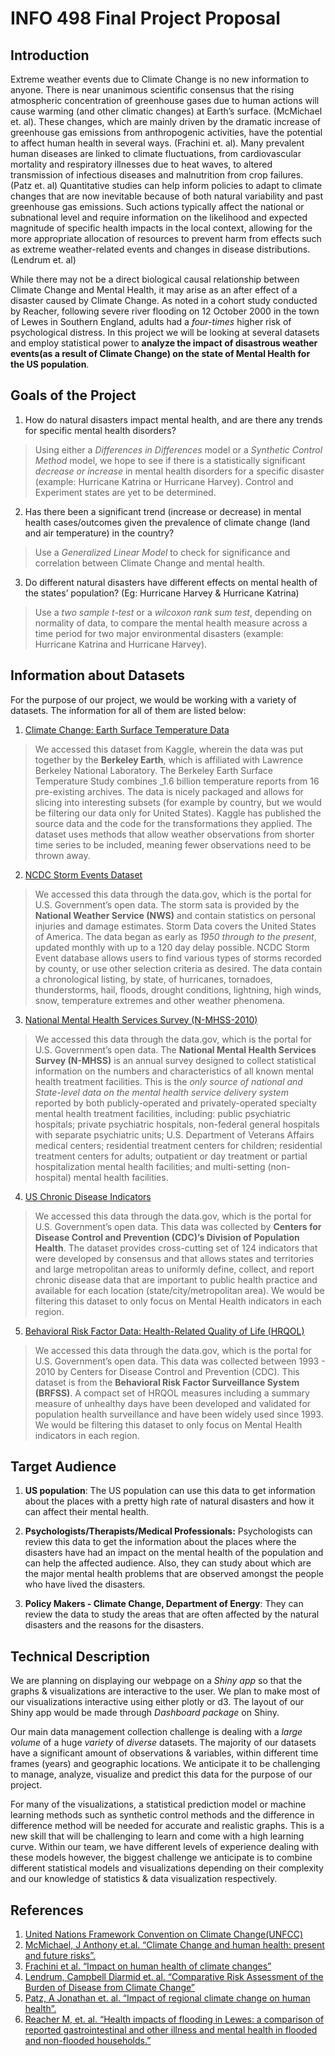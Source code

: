# INFO 498 Final Project Proposal


## Introduction
Extreme weather events due to Climate Change is no new information to anyone. There is near unanimous scientific consensus that the rising atmospheric concentration of greenhouse gases due to human actions will cause warming (and other climatic changes) at Earth’s surface. (McMichael et. al). These changes, which are mainly driven by the dramatic increase of greenhouse gas emissions from anthropogenic activities, have the potential to affect human health in several ways. (Frachini et. al). Many prevalent human diseases are linked to climate fluctuations, from cardiovascular mortality and respiratory illnesses due to heat waves, to altered transmission of infectious diseases and malnutrition from crop failures. (Patz et. al) 
Quantitative studies can help inform policies to adapt to climate changes that are now inevitable because of both natural variability and past greenhouse gas emissions. Such actions typically affect the national or subnational level and require information on the likelihood and expected magnitude of specific health impacts in the local context, allowing for the more appropriate allocation of resources to prevent harm from effects such as extreme weather-related events and changes in disease distributions. (Lendrum et. al)

While there may not be a direct biological causal relationship between Climate Change and Mental Health, it may arise as an after effect of a disaster caused by Climate Change. As noted in a cohort study conducted by Reacher, following severe river flooding on 12 October 2000 in the town of Lewes in Southern England, adults had a _four-times_ higher risk of psychological distress. In this project we will be looking at several datasets and employ statistical power to **analyze the impact of disastrous weather events(as a result of Climate Change) on the state of Mental Health for the US population**.

## Goals of the Project
1. How do natural disasters impact mental health, and are there any trends for specific mental health disorders? 
> Using either a _Differences in Differences_ model or a _Synthetic Control Method_ model, we hope to see if there is a statistically significant _decrease or increase_ in mental health disorders for a specific disaster (example: Hurricane Katrina or Hurricane Harvey). Control and Experiment states are yet to be determined.

2. Has there been a significant trend (increase or decrease) in mental health cases/outcomes given the prevalence of climate change (land and air temperature) in the country?
> Use a _Generalized Linear Model_ to check for significance and correlation between Climate Change and mental health.

3. Do different natural disasters have different effects on mental health of the states’ population? (Eg: Hurricane Harvey & Hurricane Katrina) 
> Use a _two sample t-test_ or a _wilcoxon rank sum test_, depending on normality of data, to compare the mental health measure across a time period for two major environmental disasters (example: Hurricane Katrina and Hurricane Harvey).

## Information about Datasets
For the purpose of our project, we would be working with a variety of datasets. The information for all of them are listed below:  

1. [Climate Change: Earth Surface Temperature Data](https://www.kaggle.com/berkeleyearth/climate-change-earth-surface-temperature-data/data)

> We accessed this dataset from Kaggle, wherein the data was put together by the **Berkeley Earth**, which is affiliated with Lawrence Berkeley National Laboratory. The Berkeley Earth Surface Temperature Study combines _1.6 billion temperature reports from 16 pre-existing archives. The data is nicely packaged and allows for slicing into interesting subsets (for example by country, but we would be filtering our data only for United States). Kaggle has published the source data and the code for the transformations they applied. The dataset uses methods that allow weather observations from shorter time series to be included, meaning fewer observations need to be thrown away.

2. [NCDC Storm Events Dataset](https://catalog.data.gov/dataset/ncdc-storm-events-database)

> We accessed this data through the data.gov, which is the portal for U.S. Government’s open data. The storm sata is provided by the **National Weather Service (NWS)** and contain statistics on personal injuries and damage estimates. Storm Data covers the United States of America. The data began as early as _1950 through to the present_, updated monthly with up to a 120 day delay possible. NCDC Storm Event database allows users to find various types of storms recorded by county, or use other selection criteria as desired. The data contain a chronological listing, by state, of hurricanes, tornadoes, thunderstorms, hail, floods, drought conditions, lightning, high winds, snow, temperature extremes and other weather phenomena.

3. [National Mental Health Services Survey (N-MHSS-2010)](https://catalog.data.gov/dataset/national-mental-health-services-survey-n-mhss-2010-c0393)

> We accessed this data through the data.gov, which is the portal for U.S. Government’s open data. The **National Mental Health Services Survey (N-MHSS)** is an annual survey designed to collect statistical information on the numbers and characteristics of all known mental health treatment facilities. This is the _only source of national and State-level data on the mental health service delivery system_ reported by both publicly-operated and privately-operated specialty mental health treatment facilities, including: public psychiatric hospitals; private psychiatric hospitals, non-federal general hospitals with separate psychiatric units; U.S. Department of Veterans Affairs medical centers; residential treatment centers for children; residential treatment centers for adults; outpatient or day treatment or partial hospitalization mental health facilities; and multi-setting (non-hospital) mental health facilities.

4. [US Chronic Disease Indicators](https://catalog.data.gov/dataset/u-s-chronic-disease-indicators-cdi)

> We accessed this data through the data.gov, which is the portal for U.S. Government’s open data. This data was collected by **Centers for Disease Control and Prevention (CDC)’s  Division of Population Health**. The dataset provides cross-cutting set of 124 indicators that were developed by consensus and that allows states and territories and large metropolitan areas to uniformly define, collect, and report chronic disease data that are important to public health practice and available for each location (state/city/metropolitan area). We would be filtering this dataset to only focus on Mental Health indicators in each region. 

5. [Behavioral Risk Factor Data: Health-Related Quality of Life (HRQOL)](https://catalog.data.gov/dataset/behavioral-risk-factor-data-health-related-quality-of-life-hrqol-76ea6)

> We accessed this data through the data.gov, which is the portal for U.S. Government’s open data. This data was collected between 1993 - 2010 by Centers for Disease Control and Prevention (CDC). This dataset is from the **Behavioral Risk Factor Surveillance System (BRFSS)**. A compact set of HRQOL measures including a summary measure of unhealthy days have been developed and validated for population health surveillance and have been widely used since 1993. We would be filtering this dataset to only focus on Mental Health indicators in each region. 

## Target Audience
1. **US population**: The US population can use this data to get information about the places with a pretty high rate of natural disasters and how  it can affect their mental health. 

2. **Psychologists/Therapists/Medical Professionals:** Psychologists can review this data to get the information about the places where the disasters have had an impact on the mental health of the population and can help the affected audience. Also, they can study about which are the major mental health problems that are observed amongst the people  who have lived the disasters.

3. **Policy Makers - Climate Change,  Department of Energy**: They can review the data to study the areas that are often affected by the natural disasters and the reasons for the disasters. 

## Technical Description

We are planning on displaying our webpage on a _Shiny app_ so that the graphs & visualizations are interactive to the user. We plan to make most of our visualizations interactive using either plotly or d3. The layout of our Shiny app would be made through _Dashboard package_ on Shiny. 

Our main data management collection challenge is dealing with a _large volume_ of a huge _variety_ of _diverse_ datasets. The majority of our datasets have a significant amount of observations & variables, within different time frames (years) and geographic locations. We anticipate it to be challenging to manage, analyze, visualize and predict this data for the purpose of our project. 

For many of the visualizations, a statistical prediction model or machine learning methods such as synthetic control methods and the difference in difference method will be needed for accurate and realistic graphs. This is a new skill that will be challenging to learn and come with a high learning curve. Within our team, we have different levels of experience dealing with these models however, the biggest challenge we anticipate is to combine different statistical models and visualizations depending on their complexity and our knowledge of statistics & data visualization respectively. 

  
## References

1. [United Nations Framework Convention on Climate Change(UNFCC)](https://unfccc.int/news/president-obama-climate-change-greatest-threat-to-future-generations)
2. [McMichael, J Anthony et.al. “Climate Change and human health: present and future risks”.](https://www.sciencedirect.com/science/article/pii/S0140673606680793)
3. [Frachini et al. “Impact on human health of climate changes”](https://www.ncbi.nlm.nih.gov/pubmed/25582074)
4. [Lendrum, Campbell Diarmid et. al. “Comparative Risk Assessment of the Burden of Disease from Climate Change”](https://www.ncbi.nlm.nih.gov/pmc/articles/PMC1764135/)
5. [Patz, A Jonathan et. al. “Impact of regional climate change on human health”.](http://www.precaution.org/lib/05/warming_harms_health.051117.pdf)
6. [Reacher M, et. al. “Health impacts of flooding in Lewes: a comparison of reported gastrointestinal and other illness and mental health in flooded and non-flooded households.”](https://www.ncbi.nlm.nih.gov/pubmed/15137280)
